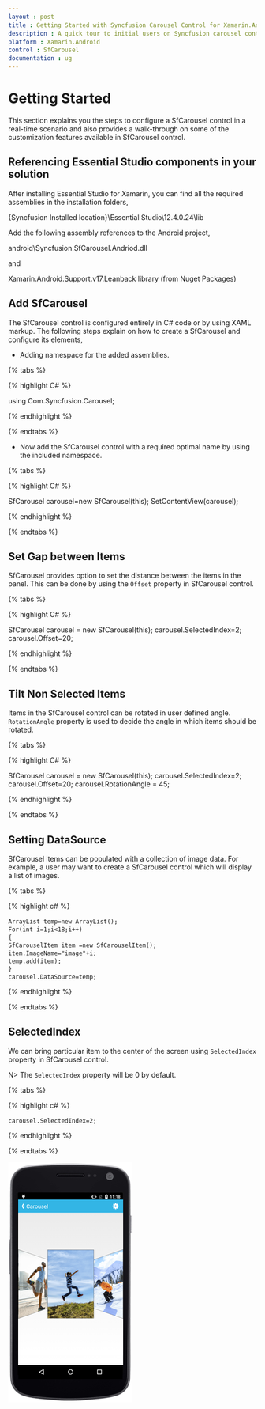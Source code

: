 ```yaml
---
layout : post
title : Getting Started with Syncfusion Carousel Control for Xamarin.Android
description : A quick tour to initial users on Syncfusion carousel control for Xamarin.Android platform.
platform : Xamarin.Android
control : SfCarousel
documentation : ug
---
```


# Getting Started

This section explains you the steps to configure a SfCarousel control in a real-time scenario and also provides a walk-through on some of the customization features available in SfCarousel control.

## Referencing Essential Studio components in your solution

After installing Essential Studio for Xamarin, you can find all the required assemblies in the installation folders,

{Syncfusion Installed location}\Essential Studio\12.4.0.24\lib

Add the following assembly references to the Android project,

android\Syncfusion.SfCarousel.Andriod.dll

and 

Xamarin.Android.Support.v17.Leanback library (from Nuget Packages)

## Add SfCarousel

The SfCarousel control is configured entirely in C# code or by using XAML markup. The following steps explain on how to create a SfCarousel and configure its elements,

* Adding namespace for the added assemblies. 

{% tabs %}

{% highlight C# %}

using Com.Syncfusion.Carousel; 

{% endhighlight %}

{% endtabs %}

* Now add the SfCarousel control with a required optimal name by using the included namespace.

{% tabs %}

{% highlight C# %}

SfCarousel carousel=new SfCarousel(this);
SetContentView(carousel);

{% endhighlight %}

{% endtabs %}

## Set Gap between Items

SfCarousel provides option to set the distance between the items in the panel. This can be done by using the `Offset` property in SfCarousel control.

{% tabs %}

{% highlight C# %}

SfCarousel carousel = new SfCarousel(this);
carousel.SelectedIndex=2;
carousel.Offset=20;

{% endhighlight %}

{% endtabs %}


## Tilt Non Selected Items

Items in the SfCarousel control can be rotated in user defined angle. `RotationAngle` property is used to decide the angle in which items should be rotated.

{% tabs %}

{% highlight C# %}

SfCarousel carousel = new SfCarousel(this);
carousel.SelectedIndex=2;
carousel.Offset=20;
carousel.RotationAngle = 45;

{% endhighlight %}

{% endtabs %}

## Setting DataSource

SfCarousel items can be populated with a collection of image data. For example, a user may want to create a SfCarousel control which will display a list of images.

{% tabs %}

{% highlight c# %}

	ArrayList temp=new ArrayList();
	For(int i=1;i<18;i++)
	{
	SfCarouselItem item =new SfCarouselItem();
	item.ImageName="image"+i;
	temp.add(item);
	}
	carousel.DataSource=temp;

{% endhighlight %}

{% endtabs %}

## SelectedIndex

We can bring particular item to the center of the screen using `SelectedIndex` property in SfCarousel control.

N> The `SelectedIndex` property will be 0 by default.

{% tabs %}

{% highlight c# %}

	carousel.SelectedIndex=2;

{% endhighlight %}

{% endtabs %}

![](images/carousel.png)